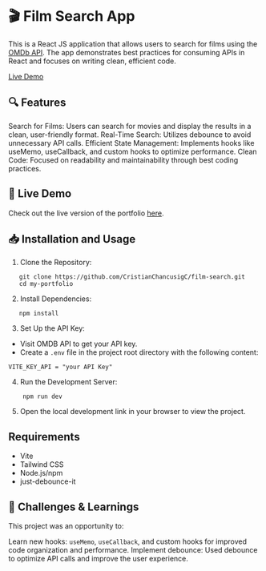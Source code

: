 # 🎬 Film Search App

This is a React JS application that allows users to search for films using the [OMDb API](https://www.omdbapi.com/). The app demonstrates best practices for consuming APIs in React and focuses on writing clean, efficient code.

[Live Demo](https://cristianchancusigc.github.io/film-search/)

## 🔍 Features

Search for Films: Users can search for movies and display the results in a clean, user-friendly format.
Real-Time Search: Utilizes debounce to avoid unnecessary API calls.
Efficient State Management: Implements hooks like useMemo, useCallback, and custom hooks to optimize performance.
Clean Code: Focused on readability and maintainability through best coding practices.

## 🚀 Live Demo

Check out the live version of the portfolio [here](https://cristianchancusigc.github.io/film-search/).

## 📥 Installation and Usage

1. Clone the Repository:

```console
   git clone https://github.com/CristianChancusigC/film-search.git
   cd my-portfolio
```

2. Install Dependencies:

```console
   npm install
```

3. Set Up the API Key:

- Visit OMDB API to get your API key.
- Create a `.env` file in the project root directory with the following content:

```console
VITE_KEY_API = "your API Key"
```

4. Run the Development Server:

```console
    npm run dev
```

5. Open the local development link in your browser to view the project.

## Requirements

- Vite
- Tailwind CSS
- Node.js/npm
- just-debounce-it

## 🎯 Challenges & Learnings

This project was an opportunity to:

Learn new hooks: `useMemo`, `useCallback`, and custom hooks for improved code organization and performance.
Implement debounce: Used debounce to optimize API calls and improve the user experience.
